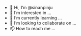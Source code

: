 - 👋 Hi, I’m @sinanpinju
- 👀 I’m interested in ...
- 🌱 I’m currently learning ...
- 💞️ I’m looking to collaborate on ...
- 📫 How to reach me ...

<!---
sinanpinju/sinanpinju is a ✨ special ✨ repository because its `README.md` (this file) appears on your GitHub profile.
You can click the Preview link to take a look at your changes.
--->

